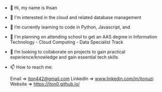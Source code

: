 - 👋 Hi, my name is Ihsan  
- 👀 I'm interested in the cloud and related database management
- 🌱 I’m currently learning to code in Python, Javascript, and 
- 🌱 I'm planning on attending school to get an AAS degree in Information Technology - Cloud Computing - Data Specialist Track
- 💞️ I’m looking to collaborate on projects to gain practical experience/knowledge and gain essential tech skills 
- 📫 How to reach me: 

   Email => iton442@gmail.com
   LinkedIn => www.linkedin.com/in/itonuzi
   Website => https://iton0.github.io/

<!---
iton0/iton0 is a ✨ special ✨ repository because its `README.md` (this file) appears on your GitHub profile.
You can click the Preview link to take a look at your changes.
--->
